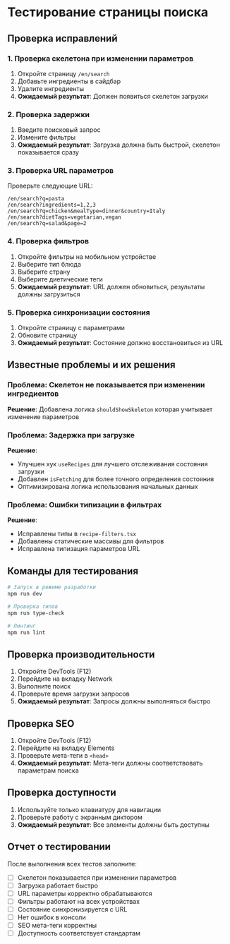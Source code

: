 # Тестирование страницы поиска

## Проверка исправлений

### 1. Проверка скелетона при изменении параметров

1. Откройте страницу `/en/search`
2. Добавьте ингредиенты в сайдбар
3. Удалите ингредиенты
4. **Ожидаемый результат**: Должен появиться скелетон загрузки

### 2. Проверка задержки

1. Введите поисковый запрос
2. Измените фильтры
3. **Ожидаемый результат**: Загрузка должна быть быстрой, скелетон показывается сразу

### 3. Проверка URL параметров

Проверьте следующие URL:

```
/en/search?q=pasta
/en/search?ingredients=1,2,3
/en/search?q=chicken&mealType=dinner&country=Italy
/en/search?dietTags=vegetarian,vegan
/en/search?q=salad&page=2
```

### 4. Проверка фильтров

1. Откройте фильтры на мобильном устройстве
2. Выберите тип блюда
3. Выберите страну
4. Выберите диетические теги
5. **Ожидаемый результат**: URL должен обновиться, результаты должны загрузиться

### 5. Проверка синхронизации состояния

1. Откройте страницу с параметрами
2. Обновите страницу
3. **Ожидаемый результат**: Состояние должно восстановиться из URL

## Известные проблемы и их решения

### Проблема: Скелетон не показывается при изменении ингредиентов

**Решение**: Добавлена логика `shouldShowSkeleton` которая учитывает изменение параметров

### Проблема: Задержка при загрузке

**Решение**:

- Улучшен хук `useRecipes` для лучшего отслеживания состояния загрузки
- Добавлен `isFetching` для более точного определения состояния
- Оптимизирована логика использования начальных данных

### Проблема: Ошибки типизации в фильтрах

**Решение**:

- Исправлены типы в `recipe-filters.tsx`
- Добавлены статические массивы для фильтров
- Исправлена типизация параметров URL

## Команды для тестирования

```bash
# Запуск в режиме разработки
npm run dev

# Проверка типов
npm run type-check

# Линтинг
npm run lint
```

## Проверка производительности

1. Откройте DevTools (F12)
2. Перейдите на вкладку Network
3. Выполните поиск
4. Проверьте время загрузки запросов
5. **Ожидаемый результат**: Запросы должны выполняться быстро

## Проверка SEO

1. Откройте DevTools (F12)
2. Перейдите на вкладку Elements
3. Проверьте мета-теги в `<head>`
4. **Ожидаемый результат**: Мета-теги должны соответствовать параметрам поиска

## Проверка доступности

1. Используйте только клавиатуру для навигации
2. Проверьте работу с экранным диктором
3. **Ожидаемый результат**: Все элементы должны быть доступны

## Отчет о тестировании

После выполнения всех тестов заполните:

- [ ] Скелетон показывается при изменении параметров
- [ ] Загрузка работает быстро
- [ ] URL параметры корректно обрабатываются
- [ ] Фильтры работают на всех устройствах
- [ ] Состояние синхронизируется с URL
- [ ] Нет ошибок в консоли
- [ ] SEO мета-теги корректны
- [ ] Доступность соответствует стандартам
